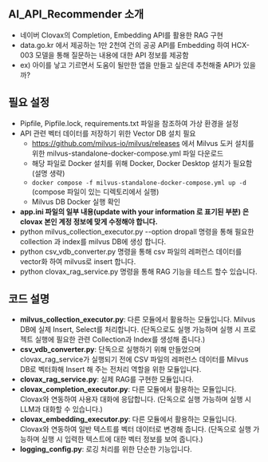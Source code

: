 ## AI_API_Recommender 소개
- 네이버 Clovax의 Completion, Embedding API를 활용한 RAG 구현
- data.go.kr 에서 제공하는 1만 2천여 건의 공공 API를 Embedding 하여 HCX-003 모델을 통해 질문하는 내용에 대한 API 정보를 제공함
- ex) 아이를 낳고 기르면서 도움이 될만한 앱을 만들고 싶은데 추천해줄 API가 있을까?

## 필요 설정
- Pipfile, Pipfile.lock, requirements.txt 파일을 참조하여 가상 환경을 설정
- API 관련 벡터 데이터를 저장하기 위한 Vector DB 설치 필요
  - https://github.com/milvus-io/milvus/releases 에서 Milvus 도커 설치를 위한 milvus-standalone-docker-compose.yml 파일 다운로드
  - 해당 파일로 Docker 설치를 위해 Docker, Docker Desktop 설치가 필요함 (설명 생략)
  - `docker compose -f milvus-standalone-docker-compose.yml up -d` (compose 파일이 있는 디렉토리에서 실행)
  - Milvus DB Docker 실행 확인
- **app.ini 파일의 일부 내용(update with your information 로 표기된 부분) 은 clovax 본인 계정 정보에 맞게 수정해야 합니다.**
- python milvus_collection_executor.py --option dropall 명령을 통해 필요한 collection 과 index를 milvus DB에 생성 합니다.
- python csv_vdb_converter.py 명령을 통해 csv 파일의 레퍼런스 데이터를 vector화 하여 milvus로 insert 합니다.
- python clovax_rag_service.py 명령을 통해 RAG 기능을 테스트 할수 있습니다.

## 코드 설명
- **milvus_collection_executor.py**: 다른 모듈에서 활용하는 모듈입니다. Milvus DB에 실제 Insert, Select를 처리합니다. (단독으로도 실행 가능하며 실행 시 프로젝트 실행에 필요한 관련 Collection과 Index를 생성해 줍니다.)
- **csv_vdb_converter.py**: 단독으로 실행하기 위해 만들었으며 clovax_rag_service가 실행되기 전에 CSV 파일의 레퍼런스 데이터를 Milvus DB로 벡터화해 Insert 해 주는 전처리 역할을 위한 모듈입니다.
- **clovax_rag_service.py**: 실제 RAG를 구현한 모듈입니다.
- **clovax_completion_executor.py**: 다른 모듈에서 활용하는 모듈입니다. Clovax와 연동하여 사용자 대화에 응답합니다. (단독으로 실행 가능하며 실행 시 LLM과 대화할 수 있습니다.)
- **clovax_embedding_executor.py**: 다른 모듈에서 활용하는 모듈입니다. Clovax와 연동하여 일반 텍스트를 벡터 데이터로 변경해 줍니다. (단독으로 실행 가능하며 실행 시 입력한 텍스트에 대한 벡터 정보를 보여 줍니다.)
- **logging_config.py**: 로깅 처리를 위한 단순한 기능입니다.

